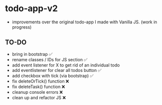 # todo-app-v2
 * improvements over the original todo-app I made with Vanilla JS. (work in progress) 



## TO-DO 
  * bring in bootstrap ✅
  * rename classes / IDs for JS section ✅
  * add event listener for X to get rid of an individual todo 
  * add eventlistener for clear all todos button ✅
  * add checkbox with tick (via bootstrap) ✅
  * fix deleteOrTick() function ❌
  * fix deleteTask() function ❌
  * cleanup console errors ❌
  * clean up and refactor JS  ❌
